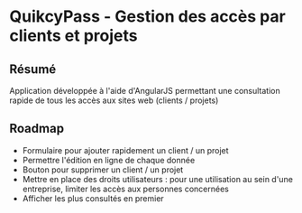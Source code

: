 # QuikcyPass - Gestion des accès par clients et projets

## Résumé

Application développée à l'aide d'AngularJS permettant une consultation rapide de tous les accès aux sites web (clients / projets)


## Roadmap

- Formulaire pour ajouter rapidement un client / un projet
- Permettre l'édition en ligne de chaque donnée
- Bouton pour supprimer un client / un projet
- Mettre en place des droits utilisateurs : pour une utilisation au sein d'une entreprise, limiter les accès aux personnes concernées
- Afficher les plus consultés en premier
